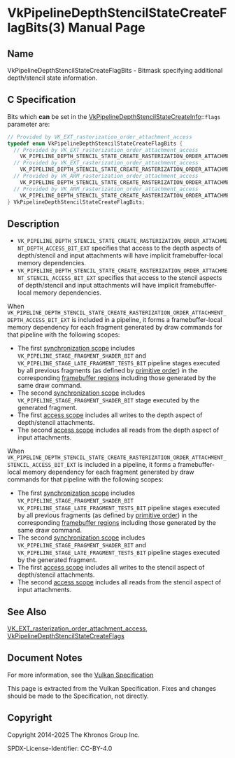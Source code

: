 # VkPipelineDepthStencilStateCreateFlagBits(3) Manual Page

## Name

VkPipelineDepthStencilStateCreateFlagBits - Bitmask specifying additional depth/stencil state information.



## [](#_c_specification)C Specification

Bits which **can** be set in the [VkPipelineDepthStencilStateCreateInfo](https://registry.khronos.org/vulkan/specs/latest/man/html/VkPipelineDepthStencilStateCreateInfo.html)::`flags` parameter are:

```c++
// Provided by VK_EXT_rasterization_order_attachment_access
typedef enum VkPipelineDepthStencilStateCreateFlagBits {
  // Provided by VK_EXT_rasterization_order_attachment_access
    VK_PIPELINE_DEPTH_STENCIL_STATE_CREATE_RASTERIZATION_ORDER_ATTACHMENT_DEPTH_ACCESS_BIT_EXT = 0x00000001,
  // Provided by VK_EXT_rasterization_order_attachment_access
    VK_PIPELINE_DEPTH_STENCIL_STATE_CREATE_RASTERIZATION_ORDER_ATTACHMENT_STENCIL_ACCESS_BIT_EXT = 0x00000002,
  // Provided by VK_ARM_rasterization_order_attachment_access
    VK_PIPELINE_DEPTH_STENCIL_STATE_CREATE_RASTERIZATION_ORDER_ATTACHMENT_DEPTH_ACCESS_BIT_ARM = VK_PIPELINE_DEPTH_STENCIL_STATE_CREATE_RASTERIZATION_ORDER_ATTACHMENT_DEPTH_ACCESS_BIT_EXT,
  // Provided by VK_ARM_rasterization_order_attachment_access
    VK_PIPELINE_DEPTH_STENCIL_STATE_CREATE_RASTERIZATION_ORDER_ATTACHMENT_STENCIL_ACCESS_BIT_ARM = VK_PIPELINE_DEPTH_STENCIL_STATE_CREATE_RASTERIZATION_ORDER_ATTACHMENT_STENCIL_ACCESS_BIT_EXT,
} VkPipelineDepthStencilStateCreateFlagBits;
```

## [](#_description)Description

- `VK_PIPELINE_DEPTH_STENCIL_STATE_CREATE_RASTERIZATION_ORDER_ATTACHMENT_DEPTH_ACCESS_BIT_EXT` specifies that access to the depth aspects of depth/stencil and input attachments will have implicit framebuffer-local memory dependencies.
- `VK_PIPELINE_DEPTH_STENCIL_STATE_CREATE_RASTERIZATION_ORDER_ATTACHMENT_STENCIL_ACCESS_BIT_EXT` specifies that access to the stencil aspects of depth/stencil and input attachments will have implicit framebuffer-local memory dependencies.

When `VK_PIPELINE_DEPTH_STENCIL_STATE_CREATE_RASTERIZATION_ORDER_ATTACHMENT_DEPTH_ACCESS_BIT_EXT` is included in a pipeline, it forms a framebuffer-local memory dependency for each fragment generated by draw commands for that pipeline with the following scopes:

- The first [synchronization scope](https://registry.khronos.org/vulkan/specs/latest/html/vkspec.html#synchronization-dependencies-scopes) includes `VK_PIPELINE_STAGE_FRAGMENT_SHADER_BIT` and `VK_PIPELINE_STAGE_LATE_FRAGMENT_TESTS_BIT` pipeline stages executed by all previous fragments (as defined by [primitive order](https://registry.khronos.org/vulkan/specs/latest/html/vkspec.html#drawing-primitive-order)) in the corresponding [framebuffer regions](https://registry.khronos.org/vulkan/specs/latest/html/vkspec.html#synchronization-framebuffer-regions) including those generated by the same draw command.
- The second [synchronization scope](https://registry.khronos.org/vulkan/specs/latest/html/vkspec.html#synchronization-dependencies-scopes) includes `VK_PIPELINE_STAGE_FRAGMENT_SHADER_BIT` stage executed by the generated fragment.
- The first [access scope](https://registry.khronos.org/vulkan/specs/latest/html/vkspec.html#synchronization-dependencies-access-scopes) includes all writes to the depth aspect of depth/stencil attachments.
- The second [access scope](https://registry.khronos.org/vulkan/specs/latest/html/vkspec.html#synchronization-dependencies-access-scopes) includes all reads from the depth aspect of input attachments.

When `VK_PIPELINE_DEPTH_STENCIL_STATE_CREATE_RASTERIZATION_ORDER_ATTACHMENT_STENCIL_ACCESS_BIT_EXT` is included in a pipeline, it forms a framebuffer-local memory dependency for each fragment generated by draw commands for that pipeline with the following scopes:

- The first [synchronization scope](https://registry.khronos.org/vulkan/specs/latest/html/vkspec.html#synchronization-dependencies-scopes) includes `VK_PIPELINE_STAGE_FRAGMENT_SHADER_BIT` `VK_PIPELINE_STAGE_LATE_FRAGMENT_TESTS_BIT` pipeline stages executed by all previous fragments (as defined by [primitive order](https://registry.khronos.org/vulkan/specs/latest/html/vkspec.html#drawing-primitive-order)) in the corresponding [framebuffer regions](https://registry.khronos.org/vulkan/specs/latest/html/vkspec.html#synchronization-framebuffer-regions) including those generated by the same draw command.
- The second [synchronization scope](https://registry.khronos.org/vulkan/specs/latest/html/vkspec.html#synchronization-dependencies-scopes) includes `VK_PIPELINE_STAGE_FRAGMENT_SHADER_BIT` and `VK_PIPELINE_STAGE_LATE_FRAGMENT_TESTS_BIT` pipeline stages executed by the generated fragment.
- The first [access scope](https://registry.khronos.org/vulkan/specs/latest/html/vkspec.html#synchronization-dependencies-access-scopes) includes all writes to the stencil aspect of depth/stencil attachments.
- The second [access scope](https://registry.khronos.org/vulkan/specs/latest/html/vkspec.html#synchronization-dependencies-access-scopes) includes all reads from the stencil aspect of input attachments.

## [](#_see_also)See Also

[VK\_EXT\_rasterization\_order\_attachment\_access](https://registry.khronos.org/vulkan/specs/latest/man/html/VK_EXT_rasterization_order_attachment_access.html), [VkPipelineDepthStencilStateCreateFlags](https://registry.khronos.org/vulkan/specs/latest/man/html/VkPipelineDepthStencilStateCreateFlags.html)

## [](#_document_notes)Document Notes

For more information, see the [Vulkan Specification](https://registry.khronos.org/vulkan/specs/latest/html/vkspec.html#VkPipelineDepthStencilStateCreateFlagBits)

This page is extracted from the Vulkan Specification. Fixes and changes should be made to the Specification, not directly.

## [](#_copyright)Copyright

Copyright 2014-2025 The Khronos Group Inc.

SPDX-License-Identifier: CC-BY-4.0